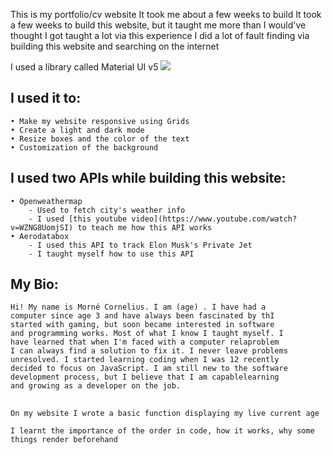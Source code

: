 This is my portfolio/cv website
It took me about a few weeks to build
It took a few weeks to build this website, but it taught me more than I would've thought
I got taught a lot via this experience
I did a lot of fault finding via building this website and searching on the internet

I used a library called Material UI v5 <img src="https://img.shields.io/badge/Material%20UI-007FFF?style=for-the-badge&logo=mui&logoColor=white"/>
## I used it to:
    • Make my website responsive using Grids
    • Create a light and dark mode
    • Resize boxes and the color of the text
    • Customization of the background

## I used two APIs while building this website:
    • Openweathermap
        - Used to fetch city's weather info
        - I used [this youtube video](https://www.youtube.com/watch?v=WZNG8UomjSI) to teach me how this API works
    • Aerodatabox
        - I used this API to track Elon Musk's Private Jet 
        - I taught myself how to use this API

## My Bio:
    Hi! My name is Morné Cornelius. I am (age) . I have had a
    computer since age 3 and have always been fascinated by thI
    started with gaming, but soon became interested in software
    and programming works. Most of what I know I taught myself. I
    have learned that when I'm faced with a computer relaproblem
    I can always find a solution to fix it. I never leave problems
    unresolved. I started learning coding when I was 12 recently
    decided to focus on JavaScript. I am still new to the software
    development process, but I believe that I am capablelearning
    and growing as a developer on the job.

## 
    On my website I wrote a basic function displaying my live current age

    I learnt the importance of the order in code, how it works, why some things render beforehand 

